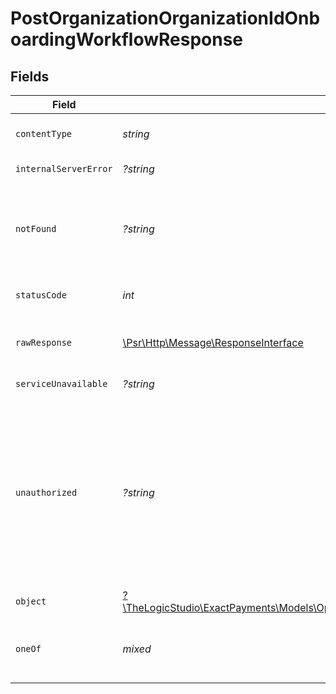 # PostOrganizationOrganizationIdOnboardingWorkflowResponse


## Fields

| Field                                                                                                                                                                                                    | Type                                                                                                                                                                                                     | Required                                                                                                                                                                                                 | Description                                                                                                                                                                                              |
| -------------------------------------------------------------------------------------------------------------------------------------------------------------------------------------------------------- | -------------------------------------------------------------------------------------------------------------------------------------------------------------------------------------------------------- | -------------------------------------------------------------------------------------------------------------------------------------------------------------------------------------------------------- | -------------------------------------------------------------------------------------------------------------------------------------------------------------------------------------------------------- |
| `contentType`                                                                                                                                                                                            | *string*                                                                                                                                                                                                 | :heavy_check_mark:                                                                                                                                                                                       | HTTP response content type for this operation                                                                                                                                                            |
| `internalServerError`                                                                                                                                                                                    | *?string*                                                                                                                                                                                                | :heavy_minus_sign:                                                                                                                                                                                       | **Internal Server Error**<br/>                                                                                                                                                                           |
| `notFound`                                                                                                                                                                                               | *?string*                                                                                                                                                                                                | :heavy_minus_sign:                                                                                                                                                                                       | **Not Found**\<br/>\<br/>When you'll get `404 Not Found` response:<br/>- The User's Organization doesn't exist.<br/>                                                                                     |
| `statusCode`                                                                                                                                                                                             | *int*                                                                                                                                                                                                    | :heavy_check_mark:                                                                                                                                                                                       | HTTP response status code for this operation                                                                                                                                                             |
| `rawResponse`                                                                                                                                                                                            | [\Psr\Http\Message\ResponseInterface](https://www.php-fig.org/psr/psr-7/#33-psrhttpmessageresponseinterface)                                                                                             | :heavy_minus_sign:                                                                                                                                                                                       | Raw HTTP response; suitable for custom response parsing                                                                                                                                                  |
| `serviceUnavailable`                                                                                                                                                                                     | *?string*                                                                                                                                                                                                | :heavy_minus_sign:                                                                                                                                                                                       | **Service Unavailable**<br/>                                                                                                                                                                             |
| `unauthorized`                                                                                                                                                                                           | *?string*                                                                                                                                                                                                | :heavy_minus_sign:                                                                                                                                                                                       | **Unauthorized**\<br/>\<br/>When you'll get `401 Unauthorized` response:<br/>- The User or Application Token is invalid.<br/>- The User or Application Token doesn't have permission to create Underwriting Workflows.<br/> |
| `object`                                                                                                                                                                                                 | [?\TheLogicStudio\ExactPayments\Models\Operations\PostOrganizationOrganizationIdOnboardingWorkflowResponseBody](../../models/operations/PostOrganizationOrganizationIdOnboardingWorkflowResponseBody.md) | :heavy_minus_sign:                                                                                                                                                                                       | **Created**                                                                                                                                                                                              |
| `oneOf`                                                                                                                                                                                                  | *mixed*                                                                                                                                                                                                  | :heavy_minus_sign:                                                                                                                                                                                       | **Bad Request**\<br/>\<br/>The request body contains a malformed request or is incomplete.<br/>                                                                                                          |